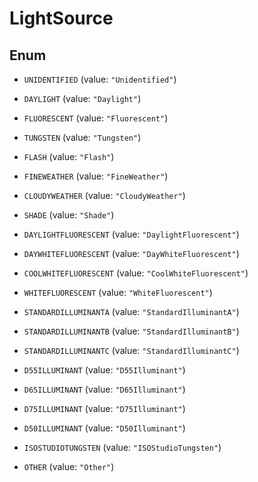 
# LightSource

## Enum


* `UNIDENTIFIED` (value: `"Unidentified"`)

* `DAYLIGHT` (value: `"Daylight"`)

* `FLUORESCENT` (value: `"Fluorescent"`)

* `TUNGSTEN` (value: `"Tungsten"`)

* `FLASH` (value: `"Flash"`)

* `FINEWEATHER` (value: `"FineWeather"`)

* `CLOUDYWEATHER` (value: `"CloudyWeather"`)

* `SHADE` (value: `"Shade"`)

* `DAYLIGHTFLUORESCENT` (value: `"DaylightFluorescent"`)

* `DAYWHITEFLUORESCENT` (value: `"DayWhiteFluorescent"`)

* `COOLWHITEFLUORESCENT` (value: `"CoolWhiteFluorescent"`)

* `WHITEFLUORESCENT` (value: `"WhiteFluorescent"`)

* `STANDARDILLUMINANTA` (value: `"StandardIlluminantA"`)

* `STANDARDILLUMINANTB` (value: `"StandardIlluminantB"`)

* `STANDARDILLUMINANTC` (value: `"StandardIlluminantC"`)

* `D55ILLUMINANT` (value: `"D55Illuminant"`)

* `D65ILLUMINANT` (value: `"D65Illuminant"`)

* `D75ILLUMINANT` (value: `"D75Illuminant"`)

* `D50ILLUMINANT` (value: `"D50Illuminant"`)

* `ISOSTUDIOTUNGSTEN` (value: `"ISOStudioTungsten"`)

* `OTHER` (value: `"Other"`)



